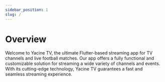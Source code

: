 ```yaml
---
sidebar_position: 1
slug: /
---
```


# Overview

Welcome to Yacine TV, the ultimate Flutter-based streaming app for TV channels and live football matches. Our app offers a fully functional and customizable solution for streaming a wide variety of channels and events. With its cutting-edge technology, Yacine TV guarantees a fast and seamless streaming experience.
